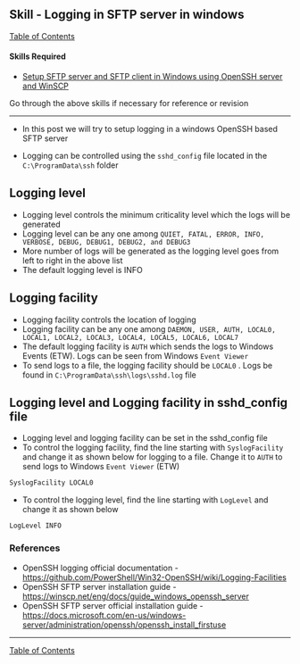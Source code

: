 ## Skill - Logging in SFTP server in windows

[Table of Contents](https://nagasudhir.blogspot.com/2020/04/taming-python-table-of-contents.html)

#### Skills Required
* [Setup SFTP server and SFTP client in Windows using OpenSSH server and WinSCP](https://nagasudhir.blogspot.com/2022/03/setup-sftp-server-and-sftp-client-in.html)

Go through the above skills if necessary for reference or revision
<hr/>

* In this post we will try to setup logging in a windows OpenSSH based SFTP server

* Logging can be controlled using the `sshd_config` file located in the `C:\ProgramData\ssh` folder

## Logging level
* Logging level controls the minimum criticality level which the logs will be generated 
* Logging level can be any one among `QUIET, FATAL, ERROR, INFO, VERBOSE, DEBUG, DEBUG1, DEBUG2, and DEBUG3`
* More number of logs will be generated as the logging level goes from left to right in the above list
* The default logging level is INFO

## Logging facility
* Logging facility controls the location of logging
* Logging facility can be any one among `DAEMON, USER, AUTH, LOCAL0, LOCAL1, LOCAL2, LOCAL3, LOCAL4, LOCAL5, LOCAL6, LOCAL7`
* The default logging facility is `AUTH` which sends the logs to Windows Events (ETW). Logs can be seen from Windows `Event Viewer`
* To send logs to a file, the logging facility should be `LOCAL0` . Logs be found in `C:\ProgramData\ssh\logs\sshd.log` file

## Logging level and Logging facility in sshd_config file
* Logging level and logging facility can be set in the sshd_config file
* To control the logging facility, find the line starting with `SyslogFacility` and change it as shown below for logging to a file. Change it to `AUTH` to send logs to Windows `Event Viewer` (ETW)
```bash
SyslogFacility LOCAL0
```
* To control the logging level, find the line starting with `LogLevel` and change it as shown below
```
LogLevel INFO
```

### References
* OpenSSH logging official documentation - https://github.com/PowerShell/Win32-OpenSSH/wiki/Logging-Facilities
* OpenSSH SFTP server installation guide - https://winscp.net/eng/docs/guide_windows_openssh_server
* OpenSSH SFTP server official installation guide - https://docs.microsoft.com/en-us/windows-server/administration/openssh/openssh_install_firstuse

<hr/>

[Table of Contents](https://nagasudhir.blogspot.com/2020/04/taming-python-table-of-contents.html)




<!--stackedit_data:
eyJoaXN0b3J5IjpbMTY0NzkyNDQ3LC0xOTQ4OTYyMTg3LDU3OT
IyMTg2XX0=
-->